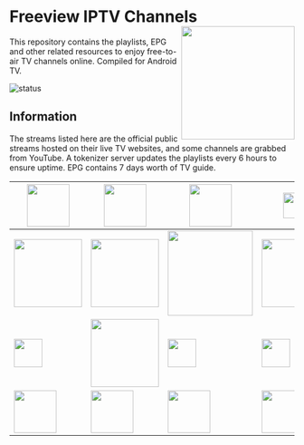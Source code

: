 # Freeview IPTV Channels <img align="right" src="http://freeview.github.io/iptv/freeview.png" width="200">
This repository contains the playlists, EPG and other related resources to enjoy free-to-air TV channels online. Compiled for Android TV. 

![status](https://img.shields.io/badge/Tokenizer-ONLINE-brightgreen.svg?style=flat)
## Information
The streams listed here are the official public streams hosted on their live TV websites, and some channels are grabbed from YouTube. A tokenizer server updates the playlists every 6 hours to ensure uptime. EPG contains 7 days worth of TV guide.

| <img align="center" src="http://freeview.github.io/iptv/logos/tv1.png" width="75"> | <img align="center" src="http://freeview.github.io/iptv/logos/tv2.png" width="75"> | <img align="center" src="http://freeview.github.io/iptv/logos/tv3.png" width="75"> | <img align="center" src="http://freeview.github.io/iptv/logos/ntv7.png" width="45"> | <img align="center"  src="http://freeview.github.io/iptv/logos/8tv.png" width="75"> | <img align="center" src="http://freeview.github.io/iptv/logos/tv9.png" width="45"> | 
| - | - | - | - | - | - |
| <img align="center" src="http://freeview.github.io/iptv/logos/dramasangat-b.png" width="120"> | <img align="center" src="http://freeview.github.io/iptv/logos/okey.png" width="120"> | <img align="center" src="http://freeview.github.io/iptv/logos/rtmhdsports.png" width="150"> | <img align="center" src="http://freeview.github.io/iptv/logos/bes-b.png" width="120"> | <img align="center"  src="http://freeview.github.io/iptv/logos/onenews.png" width="120"> | <img align="center" src="http://freeview.github.io/iptv/logos/tvalhijrah.png" width="75"> | 
| <img align="center" src="http://freeview.github.io/iptv/logos/bernama.png" width="50"> | <img align="center" src="http://freeview.github.io/iptv/logos/awani.png" width="120"> | <img align="center" src="http://freeview.github.io/iptv/logos/channel-5.png" width="50"> | <img align="center" src="http://freeview.github.io/iptv/logos/channel-8.png" width="50"> | <img align="center"  src="http://freeview.github.io/iptv/logos/channel-u.png" width="50"> | <img align="center" src="http://freeview.github.io/iptv/logos/suria.png" width="75"> | 
| <img align="center" src="http://freeview.github.io/iptv/logos/vasantham.png" width="75"> | <img align="center" src="http://freeview.github.io/iptv/logos/aljazeera.png" width="75"> | <img align="center" src="http://freeview.github.io/iptv/logos/arirang-b.png" width="75"> | <img align="center" src="http://freeview.github.io/iptv/logos/bloomberg-b.png" width="75"> | <img align="center"  src="http://freeview.github.io/iptv/logos/cctv4-b.png" width="75"> | <img align="center" src="http://freeview.github.io/iptv/logos/cgtn.png" width="75"> | 
